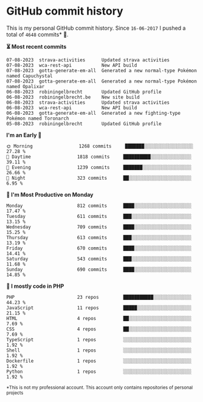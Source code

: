 # GitHub commit history
This is my personal GitHub commit history. Since <!--START_SECTION:first-commit-date-->`16-06-2017`<!--END_SECTION:first-commit-date--> I pushed a total of <!--START_SECTION:total-commit-count-->`4648`<!--END_SECTION:total-commit-count--> commits* 🎉.

<!--START_SECTION:most-recent-commits-->
**⏳ Most recent commits**
                                        
```text
07-08-2023  strava-activities      Updated strava activities
07-08-2023  wca-rest-api           New API build
07-08-2023  gotta-generate-em-all  Generated a new normal-type Pokémon named Capuchystal
07-08-2023  gotta-generate-em-all  Generated a new normal-type Pokémon named Opalixar
06-08-2023  robiningelbrecht       Updated GitHub profile
06-08-2023  robiningelbrecht.be    New site build
06-08-2023  strava-activities      Updated strava activities
06-08-2023  wca-rest-api           New API build
06-08-2023  gotta-generate-em-all  Generated a new fighting-type Pokémon named Toronarch
05-08-2023  robiningelbrecht       Updated GitHub profile
```
<!--END_SECTION:most-recent-commits-->  

<!--START_SECTION:commits-per-day-time-->
**I&#039;m an Early 🐤**

```text
🌞 Morning                 1268 commits     ███████░░░░░░░░░░░░░░░░░░   27.28 %
🌆 Daytime                 1818 commits     ██████████░░░░░░░░░░░░░░░   39.11 %
🌃 Evening                 1239 commits     ███████░░░░░░░░░░░░░░░░░░   26.66 %
🌙 Night                   323 commits      ██░░░░░░░░░░░░░░░░░░░░░░░   6.95 %
```
<!--END_SECTION:commits-per-day-time-->  

<!--START_SECTION:commits-per-weekday-->
**📅 I&#039;m Most Productive on Monday**

```text
Monday                    812 commits      ████░░░░░░░░░░░░░░░░░░░░░   17.47 %
Tuesday                   611 commits      ███░░░░░░░░░░░░░░░░░░░░░░   13.15 %
Wednesday                 709 commits      ████░░░░░░░░░░░░░░░░░░░░░   15.25 %
Thursday                  613 commits      ███░░░░░░░░░░░░░░░░░░░░░░   13.19 %
Friday                    670 commits      ████░░░░░░░░░░░░░░░░░░░░░   14.41 %
Saturday                  543 commits      ███░░░░░░░░░░░░░░░░░░░░░░   11.68 %
Sunday                    690 commits      ████░░░░░░░░░░░░░░░░░░░░░   14.85 %
```
<!--END_SECTION:commits-per-weekday-->  

<!--START_SECTION:repos-per-language-->
**💬 I mostly code in PHP**

```text
PHP                       23 repos         ███████████░░░░░░░░░░░░░░   44.23 %
JavaScript                11 repos         █████░░░░░░░░░░░░░░░░░░░░   21.15 %
HTML                      4 repos          ██░░░░░░░░░░░░░░░░░░░░░░░   7.69 %
CSS                       4 repos          ██░░░░░░░░░░░░░░░░░░░░░░░   7.69 %
TypeScript                1 repos          ░░░░░░░░░░░░░░░░░░░░░░░░░   1.92 %
Shell                     1 repos          ░░░░░░░░░░░░░░░░░░░░░░░░░   1.92 %
Dockerfile                1 repos          ░░░░░░░░░░░░░░░░░░░░░░░░░   1.92 %
Python                    1 repos          ░░░░░░░░░░░░░░░░░░░░░░░░░   1.92 %
```
<!--END_SECTION:repos-per-language-->  

<sub>*This is not my professional account. This account only contains repositories of personal projects</sub>
